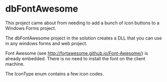 # dbFontAwesome

This project came about from needing to add a bunch of icon buttons to a Windows Forms project.

The dbFontAwesome project in the solution creates a DLL that you can use in any windows forms and web project.

Font Awesome (see http://fortawesome.github.io/Font-Awesome/) is already embedded. There is no need to install the font on the client machine.

The IconType enum contains a few icon codes.
